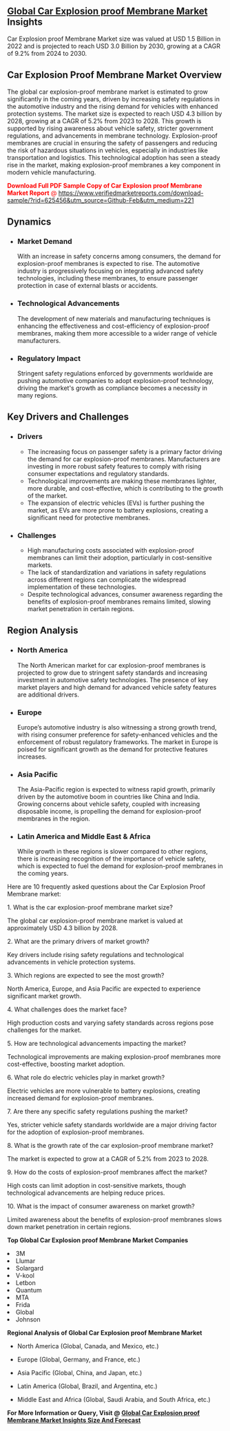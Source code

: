<h2><a href="https://www.verifiedmarketreports.com/download-sample/?rid=625456&amp;utm_source=Github&amp;utm_medium=221" target="_blank">Global Car Explosion proof Membrane Market</a> Insights</h2><p>Car Explosion proof Membrane Market size was valued at USD 1.5 Billion in 2022 and is projected to reach USD 3.0 Billion by 2030, growing at a CAGR of 9.2% from 2024 to 2030.</p><p> <h2>Car Explosion Proof Membrane Market Overview</h2> <p>The global car explosion-proof membrane market is estimated to grow significantly in the coming years, driven by increasing safety regulations in the automotive industry and the rising demand for vehicles with enhanced protection systems. The market size is expected to reach USD 4.3 billion by 2028, growing at a CAGR of 5.2% from 2023 to 2028. This growth is supported by rising awareness about vehicle safety, stricter government regulations, and advancements in membrane technology. Explosion-proof membranes are crucial in ensuring the safety of passengers and reducing the risk of hazardous situations in vehicles, especially in industries like transportation and logistics. This technological adoption has seen a steady rise in the market, making explosion-proof membranes a key component in modern vehicle manufacturing.</p> <p><p><span class=""><span style="color: #ff0000;"><strong>Download Full PDF Sample Copy of Car Explosion proof Membrane Market Report</strong> @ </span><a href="https://www.verifiedmarketreports.com/download-sample/?rid=625456&amp;utm_source=Github-Feb&amp;utm_medium=221" target="_blank">https://www.verifiedmarketreports.com/download-sample/?rid=625456&amp;utm_source=Github-Feb&amp;utm_medium=221</a></span></p></p> <h2>Dynamics</h2> <ul> <li><h3>Market Demand</h3> With an increase in safety concerns among consumers, the demand for explosion-proof membranes is expected to rise. The automotive industry is progressively focusing on integrating advanced safety technologies, including these membranes, to ensure passenger protection in case of external blasts or accidents.</li> <li><h3>Technological Advancements</h3> The development of new materials and manufacturing techniques is enhancing the effectiveness and cost-efficiency of explosion-proof membranes, making them more accessible to a wider range of vehicle manufacturers.</li> <li><h3>Regulatory Impact</h3> Stringent safety regulations enforced by governments worldwide are pushing automotive companies to adopt explosion-proof technology, driving the market's growth as compliance becomes a necessity in many regions.</li> </ul> <h2>Key Drivers and Challenges</h2> <ul> <li><h3>Drivers</h3> <ul> <li>The increasing focus on passenger safety is a primary factor driving the demand for car explosion-proof membranes. Manufacturers are investing in more robust safety features to comply with rising consumer expectations and regulatory standards.</li> <li>Technological improvements are making these membranes lighter, more durable, and cost-effective, which is contributing to the growth of the market.</li> <li>The expansion of electric vehicles (EVs) is further pushing the market, as EVs are more prone to battery explosions, creating a significant need for protective membranes.</li> </ul> </li> <li><h3>Challenges</h3> <ul> <li>High manufacturing costs associated with explosion-proof membranes can limit their adoption, particularly in cost-sensitive markets.</li> <li>The lack of standardization and variations in safety regulations across different regions can complicate the widespread implementation of these technologies.</li> <li>Despite technological advances, consumer awareness regarding the benefits of explosion-proof membranes remains limited, slowing market penetration in certain regions.</li> </ul> </li> </ul> <h2>Region Analysis</h2> <ul> <li><h3>North America</h3> The North American market for car explosion-proof membranes is projected to grow due to stringent safety standards and increasing investment in automotive safety technologies. The presence of key market players and high demand for advanced vehicle safety features are additional drivers.</li> <li><h3>Europe</h3> Europe’s automotive industry is also witnessing a strong growth trend, with rising consumer preference for safety-enhanced vehicles and the enforcement of robust regulatory frameworks. The market in Europe is poised for significant growth as the demand for protective features increases.</li> <li><h3>Asia Pacific</h3> The Asia-Pacific region is expected to witness rapid growth, primarily driven by the automotive boom in countries like China and India. Growing concerns about vehicle safety, coupled with increasing disposable income, is propelling the demand for explosion-proof membranes in the region.</li> <li><h3>Latin America and Middle East & Africa</h3> While growth in these regions is slower compared to other regions, there is increasing recognition of the importance of vehicle safety, which is expected to fuel the demand for explosion-proof membranes in the coming years.</li> </ul> <p>Here are 10 frequently asked questions about the Car Explosion Proof Membrane market:</p> <p>1. What is the car explosion-proof membrane market size?</p> <p>The global car explosion-proof membrane market is valued at approximately USD 4.3 billion by 2028.</p> <p>2. What are the primary drivers of market growth?</p> <p>Key drivers include rising safety regulations and technological advancements in vehicle protection systems.</p> <p>3. Which regions are expected to see the most growth?</p> <p>North America, Europe, and Asia Pacific are expected to experience significant market growth.</p> <p>4. What challenges does the market face?</p> <p>High production costs and varying safety standards across regions pose challenges for the market.</p> <p>5. How are technological advancements impacting the market?</p> <p>Technological improvements are making explosion-proof membranes more cost-effective, boosting market adoption.</p> <p>6. What role do electric vehicles play in market growth?</p> <p>Electric vehicles are more vulnerable to battery explosions, creating increased demand for explosion-proof membranes.</p> <p>7. Are there any specific safety regulations pushing the market?</p> <p>Yes, stricter vehicle safety standards worldwide are a major driving factor for the adoption of explosion-proof membranes.</p> <p>8. What is the growth rate of the car explosion-proof membrane market?</p> <p>The market is expected to grow at a CAGR of 5.2% from 2023 to 2028.</p> <p>9. How do the costs of explosion-proof membranes affect the market?</p> <p>High costs can limit adoption in cost-sensitive markets, though technological advancements are helping reduce prices.</p> <p>10. What is the impact of consumer awareness on market growth?</p> <p>Limited awareness about the benefits of explosion-proof membranes slows down market penetration in certain regions.</p> </p><p><strong>Top Global Car Explosion proof Membrane Market Companies</strong></p><div data-test-id=""><p><li>3M</li><li> Llumar</li><li> Solargard</li><li> V-kool</li><li> Letbon</li><li> Quantum</li><li> MTA</li><li> Frida</li><li> Global</li><li> Johnson</li></p><div><strong>Regional Analysis of&nbsp;Global Car Explosion proof Membrane Market</strong></div><ul><li dir="ltr"><p dir="ltr">North America&nbsp;(Global, Canada, and Mexico, etc.)</p></li><li dir="ltr"><p dir="ltr">Europe (Global, Germany, and France, etc.)</p></li><li dir="ltr"><p dir="ltr">Asia Pacific&nbsp;(Global, China, and Japan, etc.)</p></li><li dir="ltr"><p dir="ltr">Latin America&nbsp;(Global, Brazil, and Argentina, etc.)</p></li><li dir="ltr">Middle East and Africa&nbsp;(Global, Saudi Arabia, and South Africa, etc.)</li></ul><p><strong>For More Information or Query, Visit @&nbsp;</strong><strong><a href="https://www.verifiedmarketreports.com/product/car-explosion-proof-membrane-market/?utm_source=Github&amp;utm_medium=221" target="_blank">Global Car Explosion proof Membrane Market Insights Size And Forecast</a></strong></p></div>
